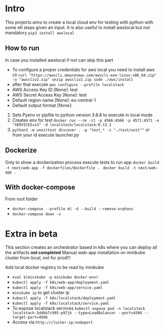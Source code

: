 # Intro

This projects aims to create a local cloud env for testing with python with some etl steps given an input.
It is also useful to install awslocal but not mandatory `pip3 install awslocal`

## How to run 
In case you installed awslocal if not can skip this part
- To configure a proper credentials for aws local you need to install aws cli 
  `curl "https://awscli.amazonaws.com/awscli-exe-linux-x86_64.zip" -o "awscliv2.zip"
  unzip awscliv2.zip
  sudo ./aws/install`
- after that execute `aws configure --profile localstack`
- AWS Access Key ID [None]: test
- AWS Secret Access Key [None]: test
- Default region name [None]: eu-central-1
- Default output format [None]:

1. Sets Pyenv or pipfile to python version 3.8.8 to execute in local mode
2. Creates env for test ```docker run --rm -it -p 4566:4566 -p 4571:4571 -e "SERVICES=s3" -d localstack/localstack:0.13.1```
3. ```python3 -m unnittest discover . -p "test_* -s "./test/unit""```  or from your id execute launcher.py

## Dockerize
Only to show a dockerization process execute tests to run app
```docker build -t next/web-app -f dockerfiles/Dockerfile . ```
```docker build -t next/web-app .```

## With docker-compose
From root folder 
- `docker-compose --profile ml -d --build --remove-orphans`
- `docker-compose down -v`

# Extra in beta
This section creates an orchestrator based in k8s where you can deploy all the artifacts **not completed**
Manual web-app installation on minikube cluster from local, not for prod!!!

Add local docker registry to be read by minikube
- ```eval $(minikube -p minikube docker-env)```
- ```kubectl apply -f k8s/web-app/deployment.yaml ```
- ```kubectl apply -f k8s/web-app/service.yaml ```
- ```minikube ip``` to get cluster ip
- ```kubectl apply -f k8s/localstack/deployment.yaml ```
- ```kubectl apply -f k8s/localstack/service.yaml ```
- To expose localstack services ```kubectl expose pod -n localstack localstack-5d4bb7c995-p97jk --type=LoadBalancer --port=4566 --target-port=4566```
- Access via ```http://cluster-ip:nodeport```